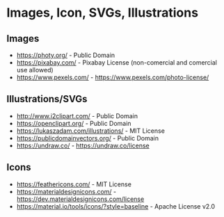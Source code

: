 # Images, Icon, SVGs, Illustrations #
## Images ##
* https://photy.org/ - Public Domain
* https://pixabay.com/ - Pixabay License (non-comercial and comercial use allowed)
* https://www.pexels.com/ - https://www.pexels.com/photo-license/
## Illustrations/SVGs ##
* http://www.i2clipart.com/ - Public Domain
* https://openclipart.org/ - Public Domain
* https://lukaszadam.com/illustrations/ - MIT License
* https://publicdomainvectors.org/ - Public Domain
* https://undraw.co/ - https://undraw.co/license
## Icons ##
* https://feathericons.com/ - MIT License
* https://materialdesignicons.com/ - https://dev.materialdesignicons.com/license
* https://material.io/tools/icons/?style=baseline - Apache License v2.0